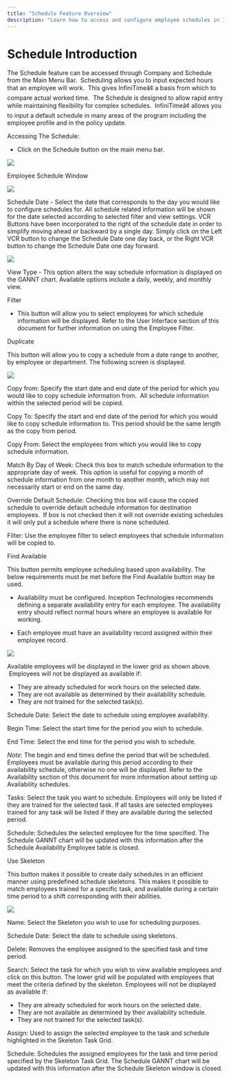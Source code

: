 ```yaml
---
title: "Schedule Feature Overview"
description: "Learn how to access and configure employee schedules in InfiniTime™, including inputting expected hours and managing schedules through the main menu."
---
```


# Schedule Introduction

The Schedule feature can be accessed through Company and Schedule from
the Main Menu Bar.  Scheduling allows you to input expected hours
that an employee will work.  This gives InfiniTimeâ¢ a basis from
which to compare actual worked time.  The Schedule is designed to
allow rapid entry while maintaining flexibility for complex schedules.
 InfiniTimeâ¢ allows you to input a default schedule in many areas
of the program including the employee profile and in the policy update.

Accessing The Schedule:

- Click
  on the Schedule button on the main menu bar.

![](/img/sched3.gif)

Employee Schedule Window

![](/img/CH6_Schedule2.gif)

Schedule
Date - Select the date that corresponds to the day you would like
to configure schedules for. All schedule related information will be shown
for the date selected according to selected filter and view settings.
VCR Buttons have been incorporated to the right of the schedule date in
order to simplify moving ahead or backward by a single day. Simply click
on the Left VCR button to change the Schedule Date one day back, or the
Right VCR button to change the Schedule Date one day forward.

![](/img/sched1.gif)

View
Type - This option alters the way schedule information is displayed
on the GANNT chart. Available options include a daily, weekly, and monthly
view.

Filter

- This button will allow you to select employees for which schedule
  information will be displayed. Refer to the User Interface section of
  this document for further information on using the Employee Filter.

Duplicate

This button will allow
you to copy a schedule from a date range to another, by employee or department.
The following screen is displayed.

![](/img/sched1.gif)

Copy
from: Specify the start date and end date of the period for which
you would like to copy schedule information from.  All schedule information
within the selected period will be copied.

Copy
To: Specify the start and end date of the period for which you
would like to copy schedule information to. This period should be the
same length as the copy from period.

Copy
From: Select the employees from which you would like to copy schedule
information.

Match
By Day of Week: Check this box to match schedule information to
the appropriate day of week. This option is useful for copying a month
of schedule information from one month to another month, which may not
necessarily start or end on the same day.

Override
Default Schedule: Checking this box will cause the copied schedule
to override default schedule information for destination employees.  If
box is not checked then it will not override existing schedules it will
only put a schedule where there is none scheduled.

Filter:
Use the employee filter to select employees that schedule information
will be copied to.

Find Available

This button permits employee
scheduling based upon availability. The below requirements must be met
before the Find Available button may be used.

- Availability must be configured. Inception
  Technologies recommends defining a separate availability entry for
  each employee. The availability entry should reflect normal hours
  where an employee is available for working.

- Each
  employee must have an availability record assigned within their employee
  record.

![](/img/CH6_Schedule1.gif)

Available employees will
be displayed in the lower grid as shown above.  Employees will not
be displayed as available if:

- They
  are already scheduled for work hours on the selected date.
- They
  are not available as determined by their availability schedule.
- They
  are not trained for the selected task(s).

Schedule
Date: Select the date to schedule using employee availability.

Begin
Time: Select the start time for the period you wish to schedule.

End
Time: Select the end time for the period you wish to schedule.

_Note_:
The begin and end times define the period that will be scheduled. Employees
must be available during this period according to their availability schedule,
otherwise no one will be displayed. Refer to the Availability section
of this document for more information about setting up Availability schedules.

Tasks:
Select the task you want to schedule. Employees will only be listed if
they are trained for the selected task. If all tasks are selected employees
trained for any task will be listed if they are available during the selected
period.

Schedule:
Schedules the selected employee for the time specified. The Schedule GANNT
chart will be updated with this information after the Schedule Availability
Employee table is closed.

Use Skeleton

This button makes it
possible to create daily schedules in an efficient manner using predefined
schedule skeletons. This makes it possible to match employees trained
for a specific task, and available during a certain time period to a shift
corresponding with their abilities.

![](/img/CH6_Schedule1.gif)

Name:
Select the Skeleton you wish to use for scheduling purposes.

Schedule
Date: Select the date to schedule using skeletons.

Delete:
Removes the employee assigned to the specified task and time period.

Search:
Select the task for which you wish to view available employees and click
on this button. The lower grid will be populated with employees that meet
the criteria defined by the skeleton. Employees will not be displayed
as available if:

- They
  are already scheduled for work hours on the selected date.
- They
  are not available as determined by their availability schedule.
- They
  are not trained for the selected task(s).

Assign:
Used to assign the selected employee to the task and schedule highlighted
in the Skeleton Task Grid.

Schedule: Schedules the
assigned employees for the task and time period specified by the Skeleton
Task Grid. The Schedule GANNT chart will be updated with this information
after the Schedule Skeleton window is closed.

